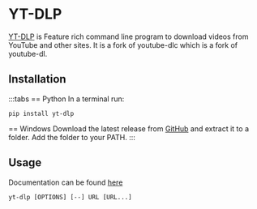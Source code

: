 # YT-DLP

[YT-DLP](https://github.com/yt-dlp/yt-dlp) is Feature rich command line program to download videos from YouTube and other sites. It is a fork of youtube-dlc which is a fork of youtube-dl.

## Installation
:::tabs
== Python
In a terminal run:
```
pip install yt-dlp
```
== Windows
Download the latest release from [GitHub](https://github.com/yt-dlp/yt-dlp/releases) and extract it to a folder. Add the folder to your PATH.
:::

## Usage
Documentation can be found [here](https://github.com/yt-dlp/yt-dlp#usage-and-options)
```shell
yt-dlp [OPTIONS] [--] URL [URL...]
```
